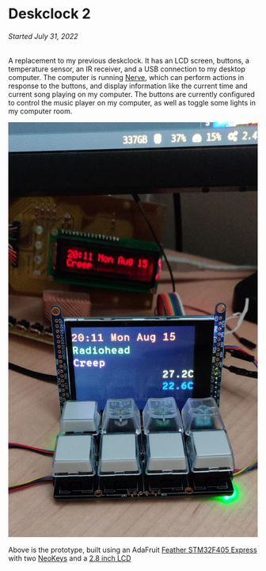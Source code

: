 
Deskclock 2
===========

###### *Started July 31, 2022*

A replacement to my previous deskclock.  It has an LCD screen, buttons, a temperature
sensor, an IR receiver, and a USB connection to my desktop computer.  The computer is
running [Nerve](http://jabberwocky.ca/projects/nerve/), which can perform actions in
response to the buttons, and display information like the current time and current
song playing on my computer.  The buttons are currently configured to control the
music player on my computer, as well as toggle some lights in my computer room.

![alt text](images/prototype.jpg "Prototype using AdaFruit NeoKeys and 2.8 inch LCD")

Above is the prototype, built using an AdaFruit
[Feather STM32F405 Express](https://www.adafruit.com/product/4382) with two
[NeoKeys](https://www.adafruit.com/product/4980) and a
[2.8 inch LCD](https://www.adafruit.com/product/2090)

